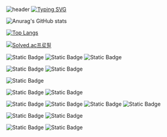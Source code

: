
<!--
**gmkil11/gmkil11** is a ✨ _special_ ✨ repository because its `README.md` (this file) appears on your GitHub profile.

Here are some ideas to get you started:

- 🔭 I’m currently working on ...
- 🌱 I’m currently learning ...
- 👯 I’m looking to collaborate on ...
- 🤔 I’m looking for help with ...
- 💬 Ask me about ...
- 📫 How to reach me: ...
- 😄 Pronouns: ...
- ⚡ Fun fact: ...
-->

![header](https://capsule-render.vercel.app/api?type=waving&color=86E9DC&text=&animation=twinkling&height=80)
[![Typing SVG](https://readme-typing-svg.demolab.com?font=Alkatra&weight=500&size=45&duration=3500&pause=3&color=86E9DC&center=false&vCenter=false&multiline=true&repeat=true&width=1000&height=100&lines=Welcome+to+gmkil11's+GitHub!👋)](https://git.io/typing-svg)


![Anurag's GitHub stats](https://github-readme-stats.vercel.app/api?username=gmkil11&show_icons=true)


[![Top Langs](https://github-readme-stats.vercel.app/api/top-langs/?username=gmkil11&layout=compact&card_width=445&hide=html,css)](https://github.com/gmkil11/github-readme-stats)

[![Solved.ac프로필](http://mazassumnida.wtf/api/v2/generate_badge?boj=gmkil11)](https://solved.ac/gmkil11)

![Static Badge](https://img.shields.io/badge/Java-007396.svg?&style=for-the-badge&logo=Java&logoColor=white)
![Static Badge](https://img.shields.io/badge/spring-6DB33F?style=for-the-badge&logo=spring&logoColor=white)
![Static Badge](https://img.shields.io/badge/spring_boot-6DB33F?style=for-the-badge&logo=spring%20boot&logoColor=white)

![Static Badge](https://img.shields.io/badge/PYTHONE-%233776AB?style=for-the-badge&logo=python&logoColor=white)
![Static Badge](https://img.shields.io/badge/openCV-5C3EE8?style=for-the-badge&logo=opencv&logoColor=white)

![Static Badge](https://img.shields.io/badge/java_script-F7DF1E?style=for-the-badge&logo=javascript&logoColor=white)

![Static Badge](https://img.shields.io/badge/oracle-F80000?style=for-the-badge&logo=oracle&logoColor=white)
![Static Badge](https://img.shields.io/badge/FIRE_BASE-FFCA28?style=for-the-badge&logo=FIREBASE&logoColor=white)


![Static Badge](https://img.shields.io/badge/HTML5-E34F26?style=for-the-badge&logo=html5&logoColor=white)
![Static Badge](https://img.shields.io/badge/CSS-1572B6?style=for-the-badge&logo=CSS3&logoColor=white)
![Static Badge](https://img.shields.io/badge/thymeleaf-005F0F?style=for-the-badge&logo=thymeleaf&logoColor=white)
![Static Badge](https://img.shields.io/badge/react-61DAFB?style=for-the-badge&logo=react&logoColor=white)



![Static Badge](https://img.shields.io/badge/GIT-%23F05032?style=for-the-badge&logo=git&logoColor=white)
![Static Badge](https://img.shields.io/badge/FIGMA-F24E1E?style=for-the-badge&logo=FIGMA&logoColor=white)


![Static Badge](https://img.shields.io/badge/intellij-FE275D?style=for-the-badge&logo=intellijidea&logoColor=white)
![Static Badge](https://img.shields.io/badge/vs_code-007ACC?style=for-the-badge&logo=visualstudiocode&logoColor=white)

